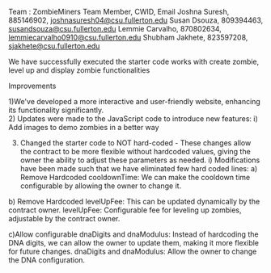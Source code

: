 Team : ZombieMiners
Team Member, CWID, Email
Joshna Suresh, 885146902, joshnasuresh04@csu.fullerton.edu
Susan Dsouza, 809394463, susandsouza@csu.fullerton.edu
Lemmie Carvalho, 870802634, lemmiecarvalho0910@csu.fullerton.edu
Shubham Jakhete, 823597208, sjakhete@csu.fullerton.edu

We have successfully executed the starter code works with create zombie, level up and display zombie functionalities 

Improvements

1)We've developed a more interactive and user-friendly website, enhancing its functionality significantly.                                                        
2) Updates were made to the JavaScript code to introduce new features:
i) Add images to demo zombies in a better way

3) Changed the starter code to NOT hard-coded - These changes allow the contract to be more flexible without hardcoded values, giving the owner the ability to adjust these parameters as needed.
i) Modifications have been made such that we have eliminated few hard coded lines:
a)	Remove Hardcoded cooldownTime: We can make the cooldown time configurable by allowing the owner to change it.

b) Remove Hardcoded levelUpFee: This can be updated dynamically by the contract owner.
levelUpFee: Configurable fee for leveling up zombies, adjustable by the contract owner.

c)Allow configurable dnaDigits and dnaModulus: Instead of hardcoding the DNA digits, we can allow the owner to update them, making it more flexible for future changes.
dnaDigits and dnaModulus: Allow the owner to change the DNA configuration.
